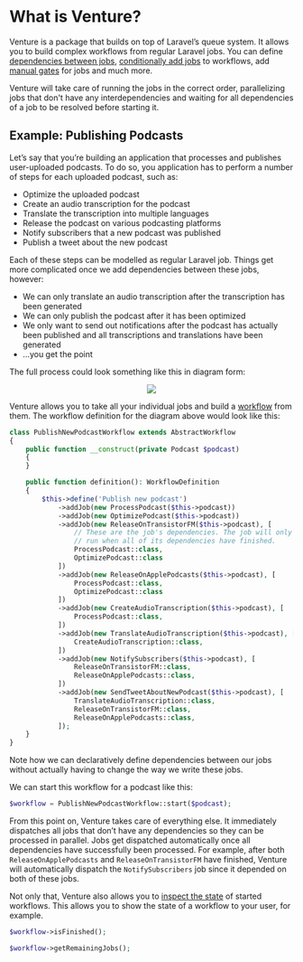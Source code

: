 # What is Venture?

Venture is a package that builds on top of Laravel’s queue system. It allows you to build complex workflows from regular Laravel jobs. You can define [dependencies between jobs](/configuring-workflows#jobs-with-dependencies), [conditionally add jobs](/onfiguring-workflows#conditional-jobs) to workflows, add [manual gates](/configuring-workflows#gated-jobs) for jobs and much more.

Venture will take care of running the jobs in the correct order, parallelizing jobs that don't have any interdependencies and waiting for all dependencies of a job to be resolved before starting it.

## Example: Publishing Podcasts

Let’s say that you’re building an application that processes and publishes user-uploaded podcasts. To do so, you application has to perform a number of steps for each uploaded podcast, such as:

- Optimize the uploaded podcast
- Create an audio transcription for the podcast
- Translate the transcription into multiple languages
- Release the podcast on various podcasting platforms
- Notify subscribers that a new podcast was published
- Publish a tweet about the new podcast

Each of these steps can be modelled as regular Laravel job. Things get more complicated once we add dependencies between these jobs, however:

- We can only translate an audio transcription after the transcription has been generated
- We can only publish the podcast after it has been optimized
- We only want to send out notifications after the podcast has actually been published and all transcriptions and translations have been generated
- …you get the point

The full process could look something like this in diagram form:

<div style="text-align: center">
    <img src="/workflow.svg" />
</div>

Venture allows you to take all your individual jobs and build a [workflow](/configuring-workflows) from them. The workflow definition for the diagram above would look like this:

```php
class PublishNewPodcastWorkflow extends AbstractWorkflow
{
    public function __construct(private Podcast $podcast)
    {
    }

    public function definition(): WorkflowDefinition
    {
        $this->define('Publish new podcast')
            ->addJob(new ProcessPodcast($this->podcast))
            ->addJob(new OptimizePodcast($this->podcast))
            ->addJob(new ReleaseOnTransistorFM($this->podcast), [
                // These are the job's dependencies. The job will only
                // run when all of its dependencies have finished.
                ProcessPodcast::class,
                OptimizePodcast::class
            ])
            ->addJob(new ReleaseOnApplePodcasts($this->podcast), [
                ProcessPodcast::class,
                OptimizePodcast::class
            ])
            ->addJob(new CreateAudioTranscription($this->podcast), [
                ProcessPodcast::class,
            ])
            ->addJob(new TranslateAudioTranscription($this->podcast), [
                CreateAudioTranscription::class,
            ])
            ->addJob(new NotifySubscribers($this->podcast), [
                ReleaseOnTransistorFM::class,
                ReleaseOnApplePodcasts::class,
            ])
            ->addJob(new SendTweetAboutNewPodcast($this->podcast), [
                TranslateAudioTranscription::class,
                ReleaseOnTransistorFM::class,
                ReleaseOnApplePodcasts::class,
            ]);
    }
}
```

Note how we can declaratively define dependencies between our jobs without actually having to change the way we write these jobs.

We can start this workflow for a podcast like this:

```php
$workflow = PublishNewPodcastWorkflow::start($podcast);
```

From this point on, Venture takes care of everything else. It immediately dispatches all jobs that don’t have any dependencies so they can be processed in parallel. Jobs get dispatched automatically once all dependencies have successfully been processed. For example, after both `ReleaseOnApplePodcasts` and `ReleaseOnTransistorFM`  have finished, Venture will automatically dispatch the `NotifySubscribers` job since it depended on both of these jobs.

Not only that, Venture also allows you to [inspect the state](/keeping-track-of-workflows) of started workflows. This allows you to show the state of a workflow to your user, for example.

```php
$workflow->isFinished();

$workflow->getRemainingJobs();
```
